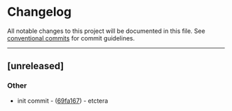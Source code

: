 # Changelog

All notable changes to this project will be documented in this file. See [conventional commits](https://www.conventionalcommits.org/) for commit guidelines.

---
## [unreleased]

### Other

- init commit - ([69fa167](https://github.com/atnoon83/01-rcli/commit/69fa1671f934685f4c6f0a574d24f400320ad71b)) - etctera

<!-- generated by git-cliff -->
